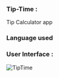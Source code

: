 ### Tip-Time :
Tip Calculator app

### Language used

### User Interface :
![TipTime](https://user-images.githubusercontent.com/36065206/104119340-a5dcc780-5354-11eb-8bdf-2c6ad9ebd4e9.png)
